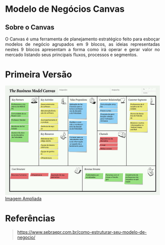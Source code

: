 # Modelo de Negócios Canvas

## Sobre o Canvas
<p align="justify">O Canvas é uma ferramenta de planejamento estratégico feito para esboçar modelos de negócio agrupados em 9 blocos, as ideias representadas nestes 9 blocos apresentam  a forma como irá operar e gerar valor no mercado listando seus principais fluxos, processos e segmentos.</p>

# Primeira Versão

![](../../assets/img/canvas.png)  
[Imagem Ampliada](https://raw.githubusercontent.com/fga-eps-mds/2019.2-Amika-Wiki/master/assets/img/canvas.png)


# Referências
> https://www.sebraepr.com.br/como-estruturar-seu-modelo-de-negocio/

